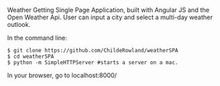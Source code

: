 Weather Getting Single Page Application, built with Angular JS and the Open Weather Api.  User can input a city and select a multi-day weather outlook.

In the command line:

	$ git clone https://github.com/ChildeRowland/weatherSPA
	$ cd weatherSPA
	$ python -m SimpleHTTPServer #starts a server on a mac.

In your browser, go to localhost:8000/





